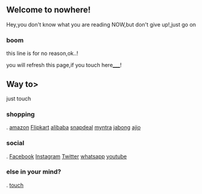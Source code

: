 ## Welcome to nowhere! 

Hey,you don't know what you are reading NOW,but don't give up!,just go on 

### boom

this line is for no reason,ok..!


you will refresh this page,if you touch here[___](https://prasadgola.github.io/In)!



## Way to>

just touch

###   shopping



.     [amazon](https://www.amazon.in/ref=ap_frn_logo)     [Flipkart](https://www.flipkart.com/)     [alibaba](https://www.alibaba.com/?spm=a2700.8293689.scGlobalHomeHeader.6.L7xTkV)     [snapdeal](https://www.snapdeal.com/)     [myntra](https://www.myntra.com/)     [jabong](https://www.jabong.com/)     [ajio](https://www.ajio.com/)


###   social

.     [Facebook](https://www.facebook.com/)     [Instagram](https://www.instagram.com/)     [Twitter](https://twitter.com/)     [whatsapp](https://web.whatsapp.com/)     [youtube](https://www.youtube.com/)


###  else in your mind?


.       [touch](https://www.google.co.in/?gfe_rd=cr&dcr=0&ei=MoiFWtGaOKfAXuSdndAP)
